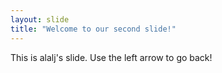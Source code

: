 ```yaml
---
layout: slide
title: "Welcome to our second slide!"
---
```

This is alalj's slide.
Use the left arrow to go back!